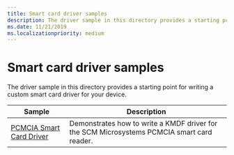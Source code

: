 ```yaml
---
title: Smart card driver samples
description: The driver sample in this directory provides a starting point for writing a custom smart card driver for your device.
ms.date: 11/21/2019
ms.localizationpriority: medium
---
```


# Smart card driver samples

The driver sample in this directory provides a starting point for writing a custom smart card driver for your device.

| Sample | Description |
| --- | --- |
| [PCMCIA Smart Card Driver](/samples/microsoft/windows-driver-samples/pcmcia-smart-card-driver) | Demonstrates how to write a KMDF driver for the SCM Microsystems PCMCIA smart card reader. |
